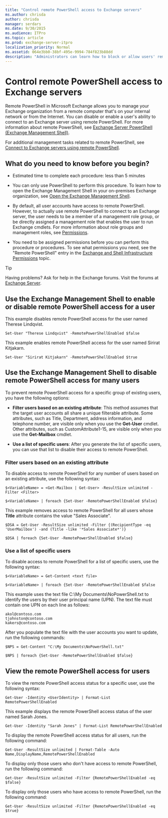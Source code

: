 ```yaml
---
title: "Control remote PowerShell access to Exchange servers"
ms.author: chrisda
author: chrisda
manager: serdars
ms.date: 9/30/2015
ms.audience: ITPro
ms.topic: article
ms.prod: exchange-server-itpro
localization_priority: Normal
ms.assetid: 064e3bb0-38bf-495e-9994-784f823b88dd
description: "Administrators can learn how to block or allow users' remote PowerShell access to Exchange servers."
---
```


# Control remote PowerShell access to Exchange servers
Remote PowerShell in Microsoft Exchange allows you to manage your Exchange organization from a remote computer that's on your internal network or from the Internet. You can disable or enable a user's ability to connect to an Exchange server using remote PowerShell. For more information about remote PowerShell, see [Exchange Server PowerShell (Exchange Management Shell)](exchange-management-shell.md).
  
For additional management tasks related to remote PowerShell, see [Connect to Exchange servers using remote PowerShell](connect-to-exchange-servers-using-remote-powershell.md).
  
## What do you need to know before you begin?

- Estimated time to complete each procedure: less than 5 minutes
    
- You can only use PowerShell to perform this procedure. To learn how to open the Exchange Management Shell in your on-premises Exchange organization, see [Open the Exchange Management Shell](open-the-exchange-management-shell.md).
    
- By default, all user accounts have access to remote PowerShell. However, to actually use remote PowerShell to connect to an Exchange server, the user needs to be a member of a management role group, or be directly assigned a management role that enables the user to run Exchange cmdlets. For more information about role groups and management roles, see [Permissions](https://technet.microsoft.com/library/d8dd605e-0af1-4e18-9ce6-e51d04e161ba.aspx).
    
- You need to be assigned permissions before you can perform this procedure or procedures. To see what permissions you need, see the "Remote PowerShell" entry in the [Exchange and Shell Infrastructure Permissions](https://technet.microsoft.com/library/3646a4e8-36b2-41fb-89a4-79b0963fcb11.aspx) topic.
    
   
> [!TIP]
> Having problems? Ask for help in the Exchange forums. Visit the forums at [Exchange Server](https://go.microsoft.com/fwlink/p/?linkId=60612). 
  
## Use the Exchange Management Shell to enable or disable remote PowerShell access for a user

This example disables remote PowerShell access for the user named Therese Lindqvist.
  
```
Set-User "Therese Lindqvist" -RemotePowerShellEnabled $false
```

This example enables remote PowerShell access for the user named Sirirat Kitjakarn.
  
```
Set-User "Sirirat Kitjakarn" -RemotePowerShellEnabled $true
```

## Use the Exchange Management Shell to disable remote PowerShell access for many users

To prevent remote PowerShell access for a specific group of existing users, you have the following options:
  
- **Filter users based on an existing attribute**: This method assumes that the target user accounts all share a unique filterable attribute. Some attributes, such as Title, Department, address information, and telephone number, are visible only when you use the **Get-User** cmdlet. Other attributes, such as CustomAttribute1-15, are visible only when you use the **Get-Mailbox** cmdlet.
    
- **Use a list of specific users**: After you generate the list of specific users, you can use that list to disable their access to remote PowerShell.
    
### Filter users based on an existing attribute

To disable access to remote PowerShell for any number of users based on an existing attribute, use the following syntax:
  
```
$<VariableName> = <Get-Mailbox | Get-User> -ResultSize unlimited -Filter <Filter>
```

```
$<VariableName> | foreach {Set-User -RemotePowerShellEnabled $false}
```

This example removes access to remote PowerShell for all users whose **Title** attribute contains the value "Sales Associate".
  
```
$DSA = Get-User -ResultSize unlimited -Filter {(RecipientType -eq 'UserMailbox') -and (Title -like '*Sales Associate*')}
```

```
$DSA | foreach {Set-User -RemotePowerShellEnabled $false}
```

### Use a list of specific users

To disable access to remote PowerShell for a list of specific users, use the following syntax:
  
```
$<VariableName> = Get-Content <text file>
```

```
$<VariableName> | foreach {Set-User -RemotePowerShellEnabled $false
```

This example uses the text file C:\My Documents\NoPowerShell.txt to identify the users by their user principal name (UPN). The text file must contain one UPN on each line as follows:
  
```
akol@contoso.com
tjohnston@contoso.com
kakers@contoso.com
```

After you populate the text file with the user accounts you want to update, run the following commands:
  
```
$NPS = Get-Content "C:\My Documents\NoPowerShell.txt"
```

```
$NPS | foreach {Set-User -RemotePowerShellEnabled $false}
```

## View the remote PowerShell access for users

To view the remote PowerShell access status for a specific user, use the following syntax:
  
```
Get-User -Identity <UserIdentity> | Format-List RemotePowerShellEnabled
```

This example displays the remote PowerShell access status of the user named Sarah Jones.
  
```
Get-User -Identity "Sarah Jones" | Format-List RemotePowerShellEnabled
```

To display the remote PowerShell access status for all users, run the following command:
  
```
Get-User -ResultSize unlimited | Format-Table -Auto Name,DisplayName,RemotePowerShellEnabled
```

To display only those users who don't have access to remote PowerShell, run the following command:
  
```
Get-User -ResultSize unlimited -Filter {RemotePowerShellEnabled -eq $false}
```

To display only those users who have access to remote PowerShell, run the following command:
  
```
Get-User -ResultSize unlimited -Filter {RemotePowerShellEnabled -eq $true}
```
